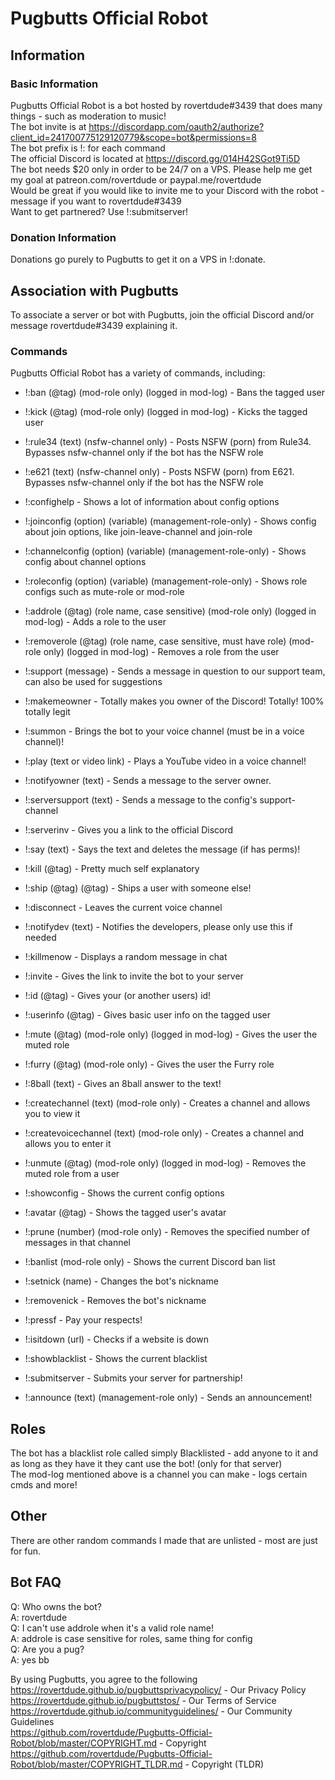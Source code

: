 # Pugbutts Official Robot  
## Information  

### Basic Information  
Pugbutts Official Robot is a bot hosted by rovertdude#3439 that does many things - such as moderation to music!  
The bot invite is at https://discordapp.com/oauth2/authorize?client_id=241700775129120779&scope=bot&permissions=8  
The bot prefix is !: for each command  
The official Discord is located at https://discord.gg/014H42SGot9Ti5D  
The bot needs $20 only in order to be 24/7 on a VPS. Please help me get my goal at patreon.com/rovertdude or paypal.me/rovertdude  
Would be great if you would like to invite me to your Discord with the robot - message if you want to rovertdude#3439  
Want to get partnered? Use !:submitserver!  

### Donation Information  
Donations go purely to Pugbutts to get it on a VPS in !:donate.  

## Association with Pugbutts  
To associate a server or bot with Pugbutts, join the official Discord and/or message rovertdude#3439 explaining it.  

### Commands  
Pugbutts Official Robot has a variety of commands, including:  

* !:ban (@tag) (mod-role only) (logged in mod-log) - Bans the tagged user

* !:kick (@tag) (mod-role only) (logged in mod-log) - Kicks the tagged user

- !:rule34 (text) (nsfw-channel only) - Posts NSFW (porn) from Rule34. Bypasses nsfw-channel only if the bot has the NSFW role

- !:e621 (text) (nsfw-channel only) - Posts NSFW (porn) from E621. Bypasses nsfw-channel only if the bot has the NSFW role

- !:confighelp - Shows a lot of information about config options

* !:joinconfig (option) (variable) (management-role-only) - Shows config about join options, like join-leave-channel and join-role

* !:channelconfig (option) (variable) (management-role-only) - Shows config about channel options

* !:roleconfig (option) (variable) (management-role-only) - Shows role configs such as mute-role or mod-role

* !:addrole (@tag) (role name, case sensitive) (mod-role only) (logged in mod-log) - Adds a role to the user

* !:removerole (@tag) (role name, case sensitive, must have role) (mod-role only) (logged in mod-log) - Removes a role from the user

- !:support (message) - Sends a message in question to our support team, can also be used for suggestions

- !:makemeowner - Totally makes you owner of the Discord! Totally! 100% totally legit

- !:summon - Brings the bot to your voice channel (must be in a voice channel)!

- !:play (text or video link) - Plays a YouTube video in a voice channel!

- !:notifyowner (text) - Sends a message to the server owner.

- !:serversupport (text) - Sends a message to the config's support-channel

- !:serverinv - Gives you a link to the official Discord

- !:say (text) - Says the text and deletes the message (if has perms)!

- !:kill (@tag) - Pretty much self explanatory

- !:ship (@tag) (@tag) - Ships a user with someone else!

- !:disconnect - Leaves the current voice channel

- !:notifydev (text) - Notifies the developers, please only use this if needed

- !:killmenow - Displays a random message in chat

- !:invite - Gives the link to invite the bot to your server

- !:id (@tag) - Gives your (or another users) id!

- !:userinfo (@tag) - Gives basic user info on the tagged user

* !:mute (@tag) (mod-role only) (logged in mod-log) - Gives the user the muted role

* !:furry (@tag) (mod-role only) - Gives the user the Furry role

- !:8ball (text) - Gives an 8ball answer to the text!

* !:createchannel (text) (mod-role only) - Creates a channel and allows you to view it

* !:createvoicechannel (text) (mod-role only) - Creates a channel and allows you to enter it

* !:unmute (@tag) (mod-role only) (logged in mod-log) - Removes the muted role from a user

- !:showconfig - Shows the current config options

- !:avatar (@tag) - Shows the tagged user's avatar

* !:prune (number) (mod-role only) - Removes the specified number of messages in that channel

* !:banlist (mod-role only) - Shows the current Discord ban list

- !:setnick (name) - Changes the bot's nickname

- !:removenick - Removes the bot's nickname

- !:pressf - Pay your respects!

- !:isitdown (url) - Checks if a website is down

- !:showblacklist - Shows the current blacklist

- !:submitserver - Submits your server for partnership!

- !:announce (text) (management-role only) - Sends an announcement!


## Roles  
The bot has a blacklist role called simply Blacklisted - add anyone to it and as long as they have it they cant use the bot! (only for that server)  
The mod-log mentioned above is a channel you can make - logs certain cmds and more!  

## Other  
There are other random commands I made that are unlisted - most are just for fun.  

## Bot FAQ  
Q: Who owns the bot?  
A: rovertdude  
Q: I can't use addrole when it's a valid role name!  
A: addrole is case sensitive for roles, same thing for config  
Q: Are you a pug?  
A: yes bb  

By using Pugbutts, you agree to the following  
https://rovertdude.github.io/pugbuttsprivacypolicy/ - Our Privacy Policy  
https://rovertdude.github.io/pugbuttstos/ - Our Terms of Service  
https://rovertdude.github.io/communityguidelines/ - Our Community Guidelines  
https://github.com/rovertdude/Pugbutts-Official-Robot/blob/master/COPYRIGHT.md - Copyright  
https://github.com/rovertdude/Pugbutts-Official-Robot/blob/master/COPYRIGHT_TLDR.md - Copyright (TLDR)  
